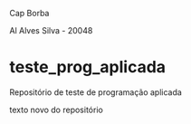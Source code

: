Cap Borba

Al Alves Silva - 20048

# teste_prog_aplicada
Repositório de teste de programação aplicada


texto novo do repositório
